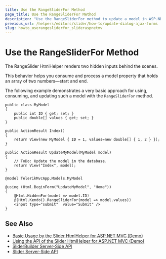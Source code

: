 ```yaml
---
title: Use the RangeSliderFor Method
page_title: Use the RangeSliderFor Method
description: "Use the RangeSliderFor method to update a model in ASP.NET MVC applications."
previous_url: /helpers/editors/slider/how-to/update-dialog-ajax-forms
slug: howto_userangesliderfor_slideraspnetmv
---
```


# Use the RangeSliderFor Method

The RangeSlider HtmlHelper renders two hidden inputs behind the scenes.

This behavior helps you consume and process a model property that holds an array of two numbers&mdash;start and end.

The following example demonstrates a very basic approach for using, consuming, and updating such a model with the `RangeSliderFor` method.

```Model
public class MyModel
{
    public int ID { get; set; }
    public double[] values { get; set; }
}
```
```Controller
public ActionResult Index()
{
    return View(new MyModel { ID = 1, values=new double[] { 1, 2 } });
}

public ActionResult UpdateMyModel(MyModel model)
{
    // ToDo: Update the model in the database.
    return View("Index", model);
}
```
```Razor
@model TelerikMvcApp.Models.MyModel

@using (Html.BeginForm("UpdateMyModel", "Home"))
{
    @Html.HiddenFor(model => model.ID)
    @(Html.Kendo().RangeSliderFor(model => model.values))
    <input type="submit"  value="Submit" />
}
```

## See Also

* [Basic Usage by the Slider HtmlHelper for ASP.NET MVC (Demo)](https://demos.telerik.com/aspnet-mvc/slider)
* [Using the API of the Slider HtmlHelper for ASP.NET MVC (Demo)](https://demos.telerik.com/aspnet-mvc/slider/api)
* [SliderBuilder Server-Side API](http://docs.telerik.com/aspnet-mvc/api/Kendo.Mvc.UI.Fluent/SliderBuilder)
* [Slider Server-Side API](/api/slider)

